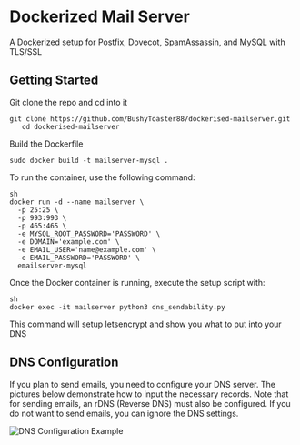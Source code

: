 # Dockerized Mail Server

A Dockerized setup for Postfix, Dovecot, SpamAssassin, and MySQL with TLS/SSL

## Getting Started

Git clone the repo and cd into it 

```
git clone https://github.com/BushyToaster88/dockerised-mailserver.git
   cd dockerised-mailserver
```
Build the Dockerfile
```
sudo docker build -t mailserver-mysql .
```


To run the container, use the following command:

```
sh
docker run -d --name mailserver \
  -p 25:25 \
  -p 993:993 \
  -p 465:465 \
  -e MYSQL_ROOT_PASSWORD='PASSWORD' \
  -e DOMAIN='example.com' \
  -e EMAIL_USER='name@example.com' \
  -e EMAIL_PASSWORD='PASSWORD' \
  emailserver-mysql
```

Once the Docker container is running, execute the setup script with:

```
sh
docker exec -it mailserver python3 dns_sendability.py
```

This command will setup letsencrypt and show you what to put into your DNS

## DNS Configuration

If you plan to send emails, you need to configure your DNS server. The pictures below demonstrate how to input the necessary records. Note that for sending emails, an rDNS (Reverse DNS) must also be configured.
If you do not want to send emails, you can ignore the DNS settings.

![DNS Configuration Example](path/to/your/image.png)

